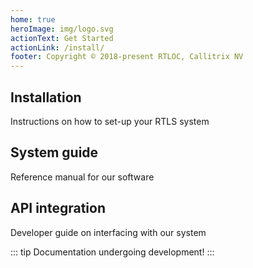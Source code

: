 ```yaml
---
home: true
heroImage: img/logo.svg
actionText: Get Started
actionLink: /install/
footer: Copyright © 2018-present RTLOC, Callitrix NV
---
```


<div class="features">
  <div class="feature">
    <router-link to="/install"><h2>Installation</h2></router-link>
    <p>Instructions on how to set-up your RTLS system</p>
  </div>
  <div class="feature">
    <router-link to="/guide"><h2>System guide</h2></router-link>
    <p>Reference manual for our software</p>
  </div>
  <div class="feature">
    <router-link to="/api"><h2>API integration</h2></router-link>
    <p>Developer guide on interfacing with our system</p>
  </div>
</div>

::: tip
Documentation undergoing development!
:::